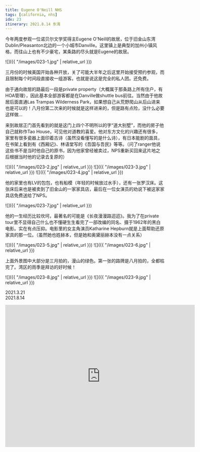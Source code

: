 ```yaml
---
title: Eugene O'Neill NHS
tags: [california, nhs]
idx: 23
itinerary: 2021.8.14 东湾
---
```


今年两度参观一位诺贝尔文学奖得主Eugene O'Neill的故居，位于旧金山东湾Dublin/Pleasanton北边的一个小城市Danville。这里镇上是典型的加州小镇风格，而往山上也有不少豪宅，某条路的尽头就是Eugene的故居。

![]({{ "/images/023-1.jpg" | relative_url }})

三月份的时候美国开始各种开放，关了可能大半年之后这里开始接受预约参观，而且限制每个时间段直接收一组游客。也就是说这是完全的私人团。还免费。

由于通向故居的路最后一段是private property（大概属于那条路上所有住户，有HOA管理），因此基本全部游客都是在Danville做shuttle bus前往。当然由于他故居后面直通Las Trampas Wilderness Park，如果想自己从荒野爬山从后山进来也是可以的！八月份第二次来的时候就是这样进来的，但是路有点险，没什么必要这样做…

来到故居正门首先看到的就是这门上四个不明所以的字“道大别墅”，而他的房子他自己就称作Tao House，可见他对道教的喜爱。他对东方文化的兴趣还有很多，家里有很多瓷器上面印着古诗（虽然没看懂写的是什么诗），有日本能剧的面具，在书架上看到有《西厢记》、林语堂写的《吾国与吾民》等等。（问了ranger他说这些书不是当时他自己的原书，因为他家曾经被卖过，NPS重新买回来这片地之后根据当时他的记录去复原的）

![]({{ "/images/023-2.jpg" | relative_url }})
![]({{ "/images/023-3.jpg" | relative_url }})
![]({{ "/images/023-4.jpg" | relative_url }})

他的家里也有LV的包包，也有船模（年轻的时候放过水手），还有一张罗汉床。这张床后来也是被卖到了旧金山的一家家具店，最后在一位女演员的劝说下被这家家具店免费送给了NPS。

![]({{ "/images/023-7.jpg" | relative_url }})

他的一生经历比较坎坷，最著名的可能是《长夜漫漫路迢迢》。我为了在private tour里不显得自己什么也不懂硬生生看完了一部改编的同名、摄于1962年的黑白电影。实在有点压抑。电影里的女主角演员Katharine Hepburn就是上面帮助还原家具的那一位。（虽然她也姓赫本，但是她和奥黛丽赫本没有一点关系）

![]({{ "/images/023-5.jpg" | relative_url }})
![]({{ "/images/023-6.jpg" | relative_url }})

上面外景图中大部分是三月拍的，漫山的绿色。第一张的路牌是八月拍的，全都枯完了。湾区的雨季是拜访的好时候！

![]({{ "/images/023-8.jpg" | relative_url }})
![]({{ "/images/023-9.jpg" | relative_url }})

2021.3.21<br>
2021.8.14

<iframe src="https://www.google.com/maps/embed?pb=!1m14!1m8!1m3!1d403387.77826414525!2d-122.0294848!3d37.8259513!3m2!1i1024!2i768!4f13.1!3m3!1m2!1s0x808f8b7004d5971f%3A0xc07a569fdb8d529f!2sEugene%20O&#39;Neill%20National%20Historic%20Site!5e0!3m2!1sen!2sus!4v1652160471089!5m2!1sen!2sus" width="600" height="450" style="border:0;" allowfullscreen="" loading="lazy" referrerpolicy="no-referrer-when-downgrade"></iframe>
